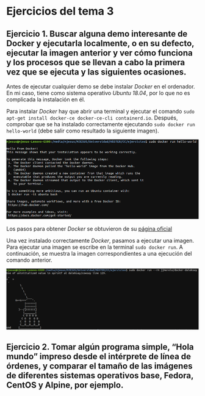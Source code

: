 # Ejercicios del tema 3

## Ejercicio 1. Buscar alguna demo interesante de Docker y ejecutarla localmente, o en su defecto, ejecutar la imagen anterior y ver cómo funciona y los procesos que se llevan a cabo la primera vez que se ejecuta y las siguientes ocasiones.

Antes de ejecutar cualquier demo se debe instalar *Docker* en el ordenador. En mi caso, tiene como sistema operativo *Ubuntu 18.04*, por lo que no es complicada la instalación en él.

Para instalar *Docker* hay que abrir una terminal y ejecutar el comando `sudo apt-get install docker-ce docker-ce-cli containerd.io`. Después, comprobar que se ha instalado correctamente ejecutando `sudo docker run hello-world` (debe salir como resultado la siguiente imagen).

![Docker HelloWorld](./imagenes/dockerHello.png "Docker HelloWorld")

Los pasos para obtener *Docker* se obtuvieron de su [página oficial](https://docs.docker.com/engine/install/ubuntu/#install-docker-engine)

Una vez instalado correctamente *Docker*, pasamos a ejecutar una imagen. Para ejecutar una imagen se escribe en la terminal `sudo docker run`. A continuación, se muestra la imagen correspondientes a una ejecución del comando anterior.

![Docker Imagen](./imagenes/dockerImagen.png "Docker Imagen")

## Ejercicio 2. Tomar algún programa simple, “Hola mundo” impreso desde el intérprete de línea de órdenes, y comparar el tamaño de las imágenes de diferentes sistemas operativos base, Fedora, CentOS y Alpine, por ejemplo.


